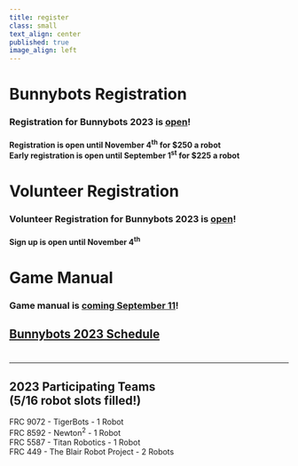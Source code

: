 ```yaml
---
title: register
class: small
text_align: center
published: true
image_align: left
---
```


# **Bunnybots Registration**
### Registration for Bunnybots 2023 is [open](https://forms.gle/P6CBCiAryC2MGoY89)! 
#### Registration is open until November 4<sup>th</sup> for $250 a robot </br> Early registration is open until September 1<sup>st</sup> for $225 a robot

# **Volunteer Registration**
### Volunteer Registration for Bunnybots 2023 is [open](https://forms.gle/R48FA1F24YnmYgHE6)!
#### Sign up is open until November 4<sup>th</sup>

# **Game Manual**
### Game manual is <u>coming September 11</u>!

## [Bunnybots 2023 Schedule](https://docs.google.com/document/d/1axW6Y_WmsrgSJ8pNxNLGLyLCSw-21vPZmiJ03NX5nUY/edit?usp=sharing)
# 
---
## **2023 Participating Teams** <br> (5/16 robot slots filled!)
FRC 9072 - TigerBots - 1 Robot <br>
FRC 8592 - Newton<sup>2</sup> - 1 Robot <br>
FRC 5587 - Titan Robotics - 1 Robot <br>
FRC 449 - The Blair Robot Project - 2 Robots
